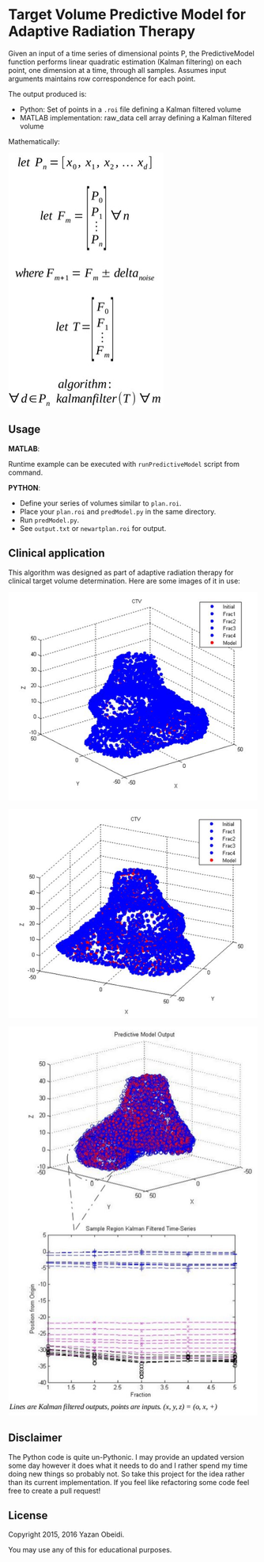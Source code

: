 # Target Volume Predictive Model for Adaptive Radiation Therapy

Given an input of a time series of dimensional points P, the PredictiveModel function performs linear quadratic estimation (Kalman filtering) on each point, one dimension at a time, through all samples. Assumes input arguments maintains row correspondence for each point.

The output produced is:

- Python: Set of points in a ```.roi``` file defining a Kalman filtered volume
- MATLAB implementation: raw_data cell array defining a Kalman filtered volume

Mathematically:

![forumulas](https://raw.githubusercontent.com/yazanobeidi/art-predictive-model/master/images/formulas.jpg)

## Usage

**MATLAB**:

Runtime example can be executed with ```runPredictiveModel``` script from command.

**PYTHON**:

- Define your series of volumes similar to ```plan.roi```.
- Place your ```plan.roi``` and ```predModel.py``` in the same directory. 
- Run ```predModel.py```. 
- See ```output.txt``` or ```newartplan.roi``` for output.

## Clinical application

This algorithm was designed as part of adaptive radiation therapy for clinical
target volume determination. Here are some images of it in use:

![vol](https://raw.githubusercontent.com/yazanobeidi/art-predictive-model/master/images/predictive_model_1.jpg)


![vol2](https://raw.githubusercontent.com/yazanobeidi/art-predictive-model/master/images/predictive_model_2.jpg)


![vol3](https://raw.githubusercontent.com/yazanobeidi/art-predictive-model/master/images/predictive_model_3.jpg)


## Disclaimer

The Python code is quite un-Pythonic. I may provide an updated version some day however it does what it needs to do and I rather spend my time doing new things so probably not. So take this project for the idea rather than its current implementation. If you feel like refactoring some code feel free to create a pull request!

## License

Copyright 2015, 2016 Yazan Obeidi.

You may use any of this for educational purposes.
